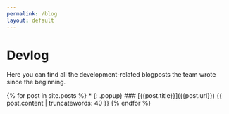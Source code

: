 ```yaml
---
permalink: /blog
layout: default
---
```


<link rel="stylesheet" href="/css/blog_index.css">

<div id="title" markdown=0>
    <div>
        <h1>Devlog</h1>
        <p>Here you can find all the development-related blogposts the team wrote since the beginning.</p>
    </div>
</div>

<div markdown=1 id="blog_root">
{% for post in site.posts %}
* {: .popup} ### [{{post.title}}]({{post.url}})
    {{ post.content | truncatewords: 40 }} 
{% endfor %}
</div>